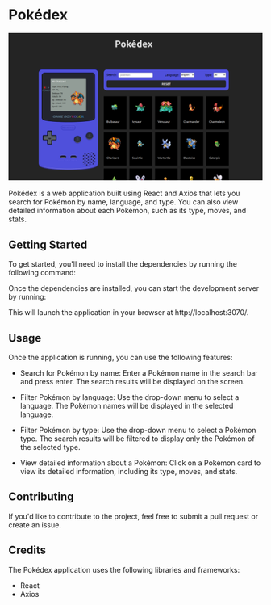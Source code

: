 # Pokédex

![WebImage](Webimage.png)


Pokédex is a web application built using React and Axios that lets you search for Pokémon by name, language, and type. You can also view detailed information about each Pokémon, such as its type, moves, and stats.

## Getting Started

To get started, you'll need to install the dependencies by running the following command:

Once the dependencies are installed, you can start the development server by running:


This will launch the application in your browser at http://localhost:3070/.

## Usage

Once the application is running, you can use the following features:

- Search for Pokémon by name: Enter a Pokémon name in the search bar and press enter. The search results will be displayed on the screen.

- Filter Pokémon by language: Use the drop-down menu to select a language. The Pokémon names will be displayed in the selected language.

- Filter Pokémon by type: Use the drop-down menu to select a Pokémon type. The search results will be filtered to display only the Pokémon of the selected type.

- View detailed information about a Pokémon: Click on a Pokémon card to view its detailed information, including its type, moves, and stats.

## Contributing

If you'd like to contribute to the project, feel free to submit a pull request or create an issue.

## Credits

The Pokédex application uses the following libraries and frameworks:

- React
- Axios

